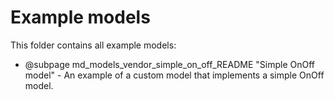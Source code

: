 # Example models

This folder contains all example models:

* @subpage md_models_vendor_simple_on_off_README "Simple OnOff model" - An example
  of a custom model that implements a simple OnOff model.
